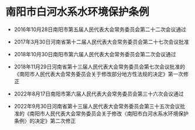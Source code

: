 # 南阳市白河水系水环境保护条例

- 2016年10月28日南阳市第五届人民代表大会常务委员会第二十二次会议通过

- 2017年3月30日河南省第十二届人民代表大会常务委员会第二十七次会议批准

- 2018年10月30日南阳市第六届人民代表大会常务委员会第二次会议通过

- 2018年11月29日河南省第十三届人民代表大会常务委员会第七次会议批准的《南阳市人民代表大会常务委员会关于修改部分地方性法规的决定》第一次修正

- 2022年8月17日南阳市第六届人民代表大会常务委员会第三十六次会议通过

- 2022年9月30日河南省第十三届人民代表大会常务委员会第三十五次会议批准的《南阳市人民代表大会常务委员会关于修改〈南阳市白河水系水环境保护条例〉的决定》第二次修正

<!-- INFO END -->
